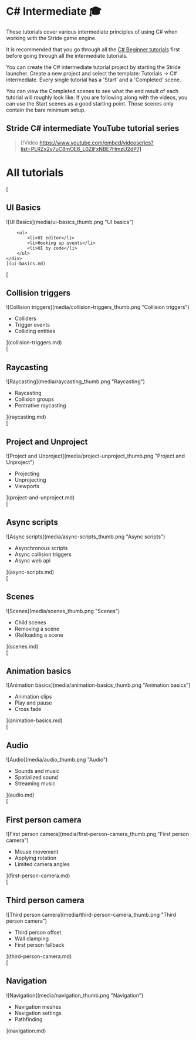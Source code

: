 # C# Intermediate 🎓
These tutorials cover various intermediate principles of using C# when working with the Stride game engine.

It is recommended that you go through all the [C# Beginner tutorials](../csharpbeginner/index.md) first before going through all the intermediate tutorials.

You can create the C# intermediate tutorial project by starting the Stride launcher. Create a new project and select the template: Tutorials -> C# intermediate. Every single tutorial has a 'Start' and a 'Completed' scene.

You can view the Completed scenes to see what the end result of each tutorial will roughly look like. If you are following along with the videos, you can use the Start scenes as a good starting point. Those scenes only contain the bare minimum setup. 

## Stride C# intermediate YouTube tutorial series

> [!Video https://www.youtube.com/embed/videoseries?list=PLRZx2y7uC8mOE6_L0ZiFxNBE7HmzU2dP7]

# All tutorials 
<div class='tutorial'>
    [
    <div class='tutorial_title'>
       <h2>UI Basics</h2>
    </div>
    <div class='stride-documentation-image'>
        ![UI Basics](media/ui-basics_thumb.png "UI basics") 
    </div>
    <div class='tutorial_description'>

        <ul>
            <li>UI editor</li> 
            <li>Hooking up events</li> 
            <li>UI by code</li> 
        </ul>
    </div>
    ](ui-basics.md) 
</div>

<div class='tutorial'>
    [
    <div class='tutorial_title'>
       <h2>Collision triggers</h2>
    </div>
    <div class='stride-documentation-image'>
        ![Collision triggers](media/collision-triggers_thumb.png "Collision triggers") 
    </div>
    <div class='tutorial_description'>
        <ul>
            <li>Colliders</li> 
            <li>Trigger events</li> 
            <li>Colliding entities</li> 
        </ul>
    </div>
    ](collision-triggers.md) 
</div>

<div class='tutorial'>
    [
    <div class='tutorial_title'>
       <h2>Raycasting</h2>
    </div>
    <div class='stride-documentation-image'>
        ![Raycasting](media/raycasting_thumb.png "Raycasting") 
    </div>
    <div class='tutorial_description'>
        <ul>
            <li>Raycasting</li> 
            <li>Collision groups</li> 
            <li>Pentrative raycasting</li> 
        </ul>
    </div>
    ](raycasting.md) 
</div>


<div class='tutorial'> 
    [
    <div class='tutorial_title'>
       <h2>Project and Unproject</h2>
    </div>
    <div class='stride-documentation-image'>
        ![Project and Unproject](media/project-unproject_thumb.png "Project and Unproject")  
    </div>
    <div class='tutorial_description'>
        <ul>
            <li>Projecting</li> 
            <li>Unprojecting</li> 
            <li>Viewports</li> 
        </ul>
    </div>
    ](project-and-unproject.md) 
</div>

<div class='tutorial'>
    [
    <div class='tutorial_title'>
       <h2>Async scripts</h2>
    </div>
    <div class='stride-documentation-image'>   
        ![Async scripts](media/async-scripts_thumb.png "Async scripts")
    </div>
    <div class='tutorial_description'>
        <ul>
            <li>Asynchronous scripts</li> 
            <li>Async collision triggers</li> 
            <li>Async web api</li> 
        </ul>
    </div>
    ](async-scripts.md) 
</div>

<div class='tutorial'>
    [
    <div class='tutorial_title'>
       <h2>Scenes</h2>
    </div>
    <div class='stride-documentation-image'>
        ![Scenes](media/scenes_thumb.png "Scenes")
    </div>
    <div class='tutorial_description'>
        <ul>
            <li>Child scenes</li> 
            <li>Removing a scene</li> 
            <li>(Re)loading a scene</li> 
        </ul>
    </div>
    ](scenes.md) 
</div>


<div class='tutorial'> 
    [
    <div class='tutorial_title'>
       <h2>Animation basics</h2>
    </div>
    <div class='stride-documentation-image'>
        ![Animation basics](media/animation-basics_thumb.png "Animation basics")
    </div>
    <div class='tutorial_description'>
        <ul>
            <li>Animation clips</li> 
            <li>Play and pause</li> 
            <li>Cross fade</li> 
        </ul>
    </div>
    ](animation-basics.md) 
</div>

<div class='tutorial'>
    [
    <div class='tutorial_title'>
       <h2>Audio</h2>
    </div>
    <div class='stride-documentation-image'>
        ![Audio](media/audio_thumb.png "Audio")
    </div>
    <div class='tutorial_description'>
        <ul>
            <li>Sounds and music</li> 
            <li>Spatialized sound</li> 
            <li>Streaming music</li> 
        </ul>
    </div>
    ](audio.md) 
</div>

<div class='tutorial'>
    [
    <div class='tutorial_title'>
       <h2>First person camera</h2>
    </div>
    <div class='stride-documentation-image'>
        ![First person camera](media/first-person-camera_thumb.png "First person camera")   
    </div>
    <div class='tutorial_description'>
        <ul>
            <li>Mouse movement</li> 
            <li>Applying rotation</li> 
            <li>Limited camera angles</li> 
        </ul>
    </div>
    ](first-person-camera.md) 
</div>


<div class='tutorial'>
    [
    <div class='tutorial_title'>
       <h2>Third person camera</h2>
    </div>
    <div class='stride-documentation-image'>
        ![Third person camera](media/third-person-camera_thumb.png "Third person camera")   
    </div>
    <div class='tutorial_description'>
        <ul>
            <li>Third person offset</li> 
            <li>Wall clamping</li> 
            <li>First person fallback</li> 
        </ul>
    </div>
    ](third-person-camera.md) 
</div>

<div class='tutorial'>
    [
    <div class='tutorial_title'>
       <h2>Navigation</h2>
    </div>
    <div class='stride-documentation-image'> 
        ![Navigation](media/navigation_thumb.png "Navigation")
    </div>
    <div class='tutorial_description'>
        <ul>
            <li>Navigation meshes</li> 
            <li>Navigation settings</li> 
            <li>Pathfinding</li> 
        </ul>
    </div>
    ](navigation.md) 
</div>



